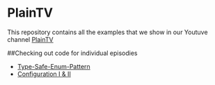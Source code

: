 # PlainTV
This repository contains all the examples that we show in our Youtuve channel [PlainTV](https://www.youtube.com/channel/UCBy2TspmpSj9Xq_2xekJrJw)

##Checking out code for individual episodies
- [Type-Safe-Enum-Pattern](https://github.com/PlainConcepts/plaintv/tree/master/type_safe_enum_pattern)
- [Configuration I & II](https://github.com/PlainConcepts/plaintv/tree/master/configuration)

